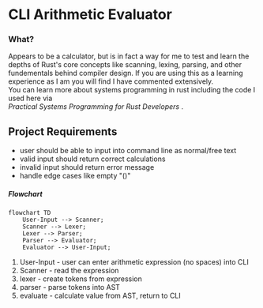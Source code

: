 # CLI Arithmetic Evaluator

### What?

Appears to be a calculator, but is in fact a way for me to test and learn the
depths of Rust's core concepts like scanning, lexing, parsing, and other fundementals
behind compiler design. If you are using this as a learning experience as I am
you will find I have commented extensively.
<br/>
You can learn more about systems programming in rust including the code I used here via <br/> _Practical Systems Programming for Rust Developers_ .

## Project Requirements

- user should be able to input into command line as normal/free text
- valid input should return correct calculations
- invalid input should return error message
- handle edge cases like empty "()"

##### Flowchart

```mermaid
flowchart TD
    User-Input --> Scanner;
    Scanner --> Lexer;
    Lexer --> Parser;
    Parser --> Evaluator;
    Evaluator --> User-Input;
```

1. User-Input - user can enter arithmetic expression (no spaces) into CLI
2. Scanner - read the expression
3. lexer - create tokens from expression
4. parser - parse tokens into AST
5. evaluate - calculate value from AST, return to CLI
